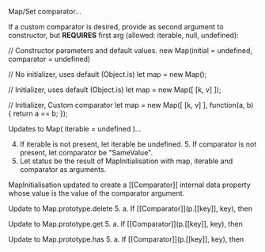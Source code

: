 

Map/Set comparator…

If a custom comparator is desired, provide as second argument to constructor, but **REQUIRES** first arg (allowed: iterable, null, undefined):

// Constructor parameters and default values.
new Map(initial = undefined, comparator = undefined)

// No initializer, uses default (Object.is)
let map = new Map(); 

// Initializer, uses default (Object.is)
let map = new Map([ [k, v] ]);

// Initializer, Custom comparator
let map = new Map([ [k, v] ], function(a, b) { 
	return a == b; 
});


Updates to Map( iterable = undefined )… 

4.	If iterable is not present, let iterable be undefined.
		5.  If comparator is not present, let comparator be "SameValue".
6.	Let status be the result of MapInitialisation with map, iterable and comparator as arguments.

MapInitialisation updated to create a [[Comparator]] internal data property whose value is the value of the comparator argument.

Update to Map.prototype.delete
		5.  a. If [[Comparator]](p.[[key]], key), then

Update to Map.prototype.get
		5.  a. If [[Comparator]](p.[[key]], key), then

Update to Map.prototype.has
		5.  a. If [[Comparator]](p.[[key]], key), then



